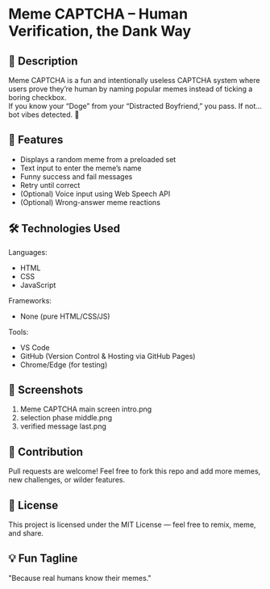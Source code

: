 
Meme CAPTCHA – Human Verification, the Dank Way
=================================================

📝 Description
--------------
Meme CAPTCHA is a fun and intentionally useless CAPTCHA system where users prove they’re human by naming popular memes instead of ticking a boring checkbox.  
If you know your “Doge” from your “Distracted Boyfriend,” you pass. If not… bot vibes detected. 😤

🚀 Features
-----------
- Displays a random meme from a preloaded set
- Text input to enter the meme’s name
- Funny success and fail messages
- Retry until correct
- (Optional) Voice input using Web Speech API
- (Optional) Wrong-answer meme reactions

🛠️ Technologies Used
----------------------
Languages:
- HTML  
- CSS  
- JavaScript  

Frameworks:
- None (pure HTML/CSS/JS)   

Tools:
- VS Code  
- GitHub (Version Control & Hosting via GitHub Pages)  
- Chrome/Edge (for testing)


📸 Screenshots
--------------
1. Meme CAPTCHA main screen  intro.png
2. selection phase  middle.png
3. verified message   last.png

🤝 Contribution
---------------
Pull requests are welcome! Feel free to fork this repo and add more memes, new challenges, or wilder features.

📜 License
----------
This project is licensed under the MIT License — feel free to remix, meme, and share.

💡 Fun Tagline
--------------
"Because real humans know their memes."

